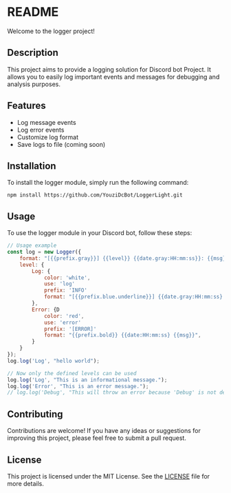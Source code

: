 # README

Welcome to the logger project!

## Description

This project aims to provide a logging solution for Discord bot Project. It allows you to easily log important events and messages for debugging and analysis purposes.

## Features

-   Log message events
-   Log error events
-   Customize log format
-   Save logs to file (coming soon)

## Installation

To install the logger module, simply run the following command:

```
npm install https://github.com/YouziDcBot/LoggerLight.git
```

## Usage

To use the logger module in your Discord bot, follow these steps:

```javascript
// Usage example
const log = new Logger({
    format: "[{{prefix.gray}}] {{level}} {{date.gray:HH:mm:ss}}: {{msg}}",
    level: {
        Log: {
            color: 'white',
            use: 'log'
            prefix: 'INFO'
            format: "[{{prefix.blue.underline}}] {{date.gray:HH:mm:ss}: {{msg}}",
        },
        Error: {D
            color: 'red',
            use: 'error'
            prefix: '[ERROR]'
            format: "{{prefix.bold}} {{date:HH:mm:ss} {{msg}}",
        }
    }
});
log.log('Log', "hello world");

// Now only the defined levels can be used
log.log('Log', "This is an informational message.");
log.log('Error', "This is an error message.");
// log.log('Debug', "This will throw an error because 'Debug' is not defined.");
```

## Contributing

Contributions are welcome! If you have any ideas or suggestions for improving this project, please feel free to submit a pull request.

## License

This project is licensed under the MIT License. See the [LICENSE](LICENSE) file for more details.
